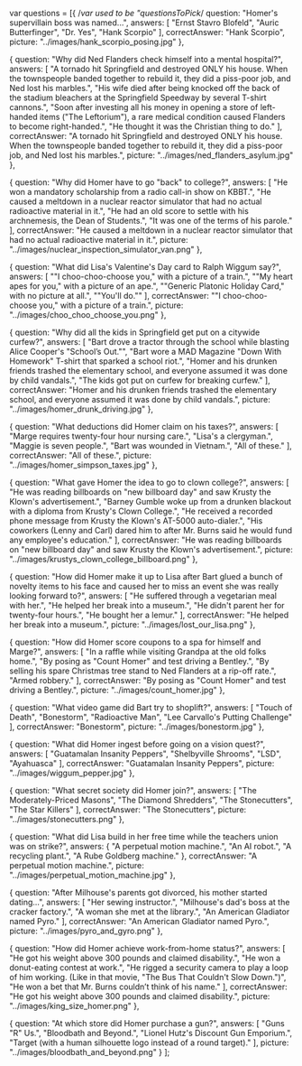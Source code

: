 var questions = [{ /*var used to be "questionsToPick*/
    question: "Homer\'s supervillain boss was named...",
    answers: [
      "Ernst Stavro Blofeld",
      "Auric Butterfinger",
      "Dr. Yes",
      "Hank Scorpio"
    ],
    correctAnswer: "Hank Scorpio",
    picture: "../images/hank_scorpio_posing.jpg"
  },

  {
    question: "Why did Ned Flanders check himself into a mental hospital?",
    answers: [
      "A tornado hit Springfield and destroyed ONLY his house.  When the townspeople banded together to rebuild it, they did a piss-poor job, and Ned lost his marbles.",
      "His wife died after being knocked off the back of the stadium bleachers at the Springfield Speedway by several T-shirt cannons.",
      "Soon after investing all his money in opening a store of left-handed items (\"The Leftorium\"), a rare medical condition caused Flanders to become right-handed.",
      "He thought it was the Christian thing to do."
    ],
    correctAnswer: "A tornado hit Springfield and destroyed ONLY his house.  When the townspeople banded together to rebuild it, they did a piss-poor job, and Ned lost his marbles.",
    picture: "../images/ned_flanders_asylum.jpg"
  },

  {
    question: "Why did Homer have to go \"back\" to college?",
    answers: [
      "He won a mandatory scholarship from a radio call-in show on KBBT.",
      "He caused a meltdown in a nuclear reactor simulator that had no actual radioactive material in it.",
      "He had an old score to settle with his archnemesis, the Dean of Students.",
      "It was one of the terms of his parole."
    ],
    correctAnswer: "He caused a meltdown in a nuclear reactor simulator that had no actual radioactive material in it.",
    picture: "../images/nuclear_inspection_simulator_van.png"
  },

  {
    question: "What did Lisa\'s Valentine\'s Day card to Ralph Wiggum say?",
    answers: [
      "\"I choo-choo-choose you,\" with a picture of a train.",
      "\"My heart apes for you,\" with a picture of an ape.",
      "\"Generic Platonic Holiday Card,\" with no picture at all.",
      "\"You'll do.\""
    ],
    correctAnswer: "\"I choo-choo-choose you,\" with a picture of a train.",
    picture: "../images/choo_choo_choose_you.png"
  },

  {
    question: "Why did all the kids in Springfield get put on a citywide curfew?",
    answers: [
      "Bart drove a tractor through the school while blasting Alice Cooper\'s \"School’s Out.\"",
      "Bart wore a MAD Magazine \"Down With Homework\" T-shirt that sparked a school riot.",
      "Homer and his drunken friends trashed the elementary school, and everyone assumed it was done by child vandals.",
      "The kids got put on curfew for breaking curfew."
    ],
    correctAnswer: "Homer and his drunken friends trashed the elementary school, and everyone assumed it was done by child vandals.",
    picture: "../images/homer_drunk_driving.jpg"
  },

  {
    question: "What deductions did Homer claim on his taxes?",
    answers: [
      "Marge requires twenty-four hour nursing care.",
      "Lisa\'s a clergyman.",
      "Maggie is seven people.",
      "Bart was wounded in Vietnam.",
      "All of these."
    ],
    correctAnswer: "All of these.",
    picture: "../images/homer_simpson_taxes.jpg"
  },

  {
    question: "What gave Homer the idea to go to clown college?",
    answers: [
      "He was reading billboards on \"new billboard day\" and saw Krusty the Klown\'s advertisement.",
      "Barney Gumble woke up from a drunken blackout with a diploma from Krusty\'s Clown College.",
      "He received a recorded phone message from Krusty the Klown\'s AT-5000 auto-dialer.",
      "His coworkers (Lenny and Carl) dared him to after Mr. Burns said he would fund any employee\'s education."
    ],
    correctAnswer: "He was reading billboards on \"new billboard day\" and saw Krusty the Klown\'s advertisement.",
    picture: "../images/krustys_clown_college_billboard.png"
  },

  {
    question: "How did Homer make it up to Lisa after Bart glued a bunch of novelty items to his face and caused her to miss an event she was really looking forward to?",
    answers: [
      "He suffered through a vegetarian meal with her.",
      "He helped her break into a museum.",
      "He didn\'t parent her for twenty-four hours.",
      "He bought her a lemur."
    ],
    correctAnswer: "He helped her break into a museum.",
    picture: "../images/lost_our_lisa.png"
  },

  {
    question: "How did Homer score coupons to a spa for himself and Marge?",
    answers: [
      "In a raffle while visiting Grandpa at the old folks home.",
      "By posing as \"Count Homer\" and test driving a Bentley.",
      "By selling his spare Christmas tree stand to Ned Flanders at a rip-off rate.",
      "Armed robbery."
    ],
    correctAnswer: "By posing as \"Count Homer\" and test driving a Bentley.",
    picture: "../images/count_homer.jpg"
  },

  {
    question: "What video game did Bart try to shoplift?",
    answers: [
      "Touch of Death",
      "Bonestorm",
      "Radioactive Man",
      "Lee Carvallo\'s Putting Challenge"
    ],
    correctAnswer: "Bonestorm",
    picture: "../images/bonestorm.jpg"
  },
  
  {
    question: "What did Homer ingest before going on a vision quest?",
    answers: [
      "Guatamalan Insanity Peppers",
      "Shelbyville Shrooms",
      "LSD",
      "Ayahuasca"
    ],
    correctAnswer: "Guatamalan Insanity Peppers",
    picture: "../images/wiggum_pepper.jpg"
  },
  
  {
    question: "What secret society did Homer join?",
    answers: [
      "The Moderately-Priced Masons",
      "The Diamond Shredders",
      "The Stonecutters",
      "The Star Killers"
    ],
    correctAnswer: "The Stonecutters",
    picture: "../images/stonecutters.png"
  },

  {
    question: "What did Lisa build in her free time while the teachers union was on strike?",
    answers: {
      "A perpetual motion machine.",
      "An AI robot.",
      "A recycling plant.",
      "A Rube Goldberg machine."
    },
    correctAnswer: "A perpetual motion machine.",
    picture: "../images/perpetual_motion_machine.jpg"
  },
  
  {
    question: "After Milhouse\'s parents got divorced, his mother started dating...",
    answers: [
      "Her sewing instructor.",
      "Milhouse\'s dad\'s boss at the cracker factory.",
      "A woman she met at the library.",
      "An American Gladiator named Pyro."
    ],
    correctAnswer: "An American Gladiator named Pyro.",
    picture: "../images/pyro_and_gyro.png"
  },

  {
    question: "How did Homer achieve work-from-home status?",
    answers: [
      "He got his weight above 300 pounds and claimed disability.",
      "He won a donut-eating contest at work.",
      "He rigged a security camera to play a loop of him working. (Like in that movie, \"The Bus That Couldn't Slow Down.\")",
      "He won a bet that Mr. Burns couldn’t think of his name."
    ],
    correctAnswer: "He got his weight above 300 pounds and claimed disability.",
    picture: "../images/king_size_homer.png"
  },
  
  {
    question: "At which store did Homer purchase a gun?",
    answers: [
      "Guns \"R\" Us.",
      "Bloodbath and Beyond.",
      "Lionel Hutz\'s Discount Gun Emporium.",
      "Target (with a human silhouette logo instead of a round target)."
    ],
    picture: "../images/bloodbath_and_beyond.png"
  } 
];